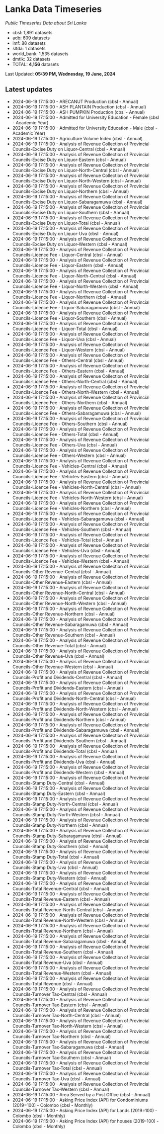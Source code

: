 # Lanka Data Timeseries
*Public Timeseries Data about Sri Lanka*

* cbsl: 1,891 datasets
* adb: 609 datasets
* imf: 88 datasets
* sltda: 1 datasets
* world_bank: 1,535 datasets
* dmtlk: 32 datasets
* TOTAL: **4,156** datasets

Last Updated: **05:39 PM, Wednesday, 19 June, 2024**

## Latest updates

* 2024-06-19 17:15:00 - ARECANUT Production (cbsl - Annual)
* 2024-06-19 17:15:00 - ASH PLANTAIN Production (cbsl - Annual)
* 2024-06-19 17:15:00 - ASH PUMPKIN Production (cbsl - Annual)
* 2024-06-19 17:15:00 - Admitted for University Education - Female (cbsl - Academic Year)
* 2024-06-19 17:15:00 - Admitted for University Education - Male (cbsl - Academic Year)
* 2024-06-19 17:15:00 - Agriculture Volume Index (cbsl - Annual)
* 2024-06-19 17:15:00 - Analysis of Revenue Collection of Provincial Councils-Excise Duty on Liquor-Central (cbsl - Annual)
* 2024-06-19 17:15:00 - Analysis of Revenue Collection of Provincial Councils-Excise Duty on Liquor-Eastern (cbsl - Annual)
* 2024-06-19 17:15:00 - Analysis of Revenue Collection of Provincial Councils-Excise Duty on Liquor-North-Central (cbsl - Annual)
* 2024-06-19 17:15:00 - Analysis of Revenue Collection of Provincial Councils-Excise Duty on Liquor-North-Western (cbsl - Annual)
* 2024-06-19 17:15:00 - Analysis of Revenue Collection of Provincial Councils-Excise Duty on Liquor-Northern (cbsl - Annual)
* 2024-06-19 17:15:00 - Analysis of Revenue Collection of Provincial Councils-Excise Duty on Liquor-Sabaragamuwa (cbsl - Annual)
* 2024-06-19 17:15:00 - Analysis of Revenue Collection of Provincial Councils-Excise Duty on Liquor-Southern (cbsl - Annual)
* 2024-06-19 17:15:00 - Analysis of Revenue Collection of Provincial Councils-Excise Duty on Liquor-Total (cbsl - Annual)
* 2024-06-19 17:15:00 - Analysis of Revenue Collection of Provincial Councils-Excise Duty on Liquor-Uva (cbsl - Annual)
* 2024-06-19 17:15:00 - Analysis of Revenue Collection of Provincial Councils-Excise Duty on Liquor-Western (cbsl - Annual)
* 2024-06-19 17:15:00 - Analysis of Revenue Collection of Provincial Councils-Licence Fee - Liquor-Central (cbsl - Annual)
* 2024-06-19 17:15:00 - Analysis of Revenue Collection of Provincial Councils-Licence Fee - Liquor-Eastern (cbsl - Annual)
* 2024-06-19 17:15:00 - Analysis of Revenue Collection of Provincial Councils-Licence Fee - Liquor-North-Central (cbsl - Annual)
* 2024-06-19 17:15:00 - Analysis of Revenue Collection of Provincial Councils-Licence Fee - Liquor-North-Western (cbsl - Annual)
* 2024-06-19 17:15:00 - Analysis of Revenue Collection of Provincial Councils-Licence Fee - Liquor-Northern (cbsl - Annual)
* 2024-06-19 17:15:00 - Analysis of Revenue Collection of Provincial Councils-Licence Fee - Liquor-Sabaragamuwa (cbsl - Annual)
* 2024-06-19 17:15:00 - Analysis of Revenue Collection of Provincial Councils-Licence Fee - Liquor-Southern (cbsl - Annual)
* 2024-06-19 17:15:00 - Analysis of Revenue Collection of Provincial Councils-Licence Fee - Liquor-Total (cbsl - Annual)
* 2024-06-19 17:15:00 - Analysis of Revenue Collection of Provincial Councils-Licence Fee - Liquor-Uva (cbsl - Annual)
* 2024-06-19 17:15:00 - Analysis of Revenue Collection of Provincial Councils-Licence Fee - Liquor-Western (cbsl - Annual)
* 2024-06-19 17:15:00 - Analysis of Revenue Collection of Provincial Councils-Licence Fee - Others-Central (cbsl - Annual)
* 2024-06-19 17:15:00 - Analysis of Revenue Collection of Provincial Councils-Licence Fee - Others-Eastern (cbsl - Annual)
* 2024-06-19 17:15:00 - Analysis of Revenue Collection of Provincial Councils-Licence Fee - Others-North-Central (cbsl - Annual)
* 2024-06-19 17:15:00 - Analysis of Revenue Collection of Provincial Councils-Licence Fee - Others-North-Western (cbsl - Annual)
* 2024-06-19 17:15:00 - Analysis of Revenue Collection of Provincial Councils-Licence Fee - Others-Northern (cbsl - Annual)
* 2024-06-19 17:15:00 - Analysis of Revenue Collection of Provincial Councils-Licence Fee - Others-Sabaragamuwa (cbsl - Annual)
* 2024-06-19 17:15:00 - Analysis of Revenue Collection of Provincial Councils-Licence Fee - Others-Southern (cbsl - Annual)
* 2024-06-19 17:15:00 - Analysis of Revenue Collection of Provincial Councils-Licence Fee - Others-Total (cbsl - Annual)
* 2024-06-19 17:15:00 - Analysis of Revenue Collection of Provincial Councils-Licence Fee - Others-Uva (cbsl - Annual)
* 2024-06-19 17:15:00 - Analysis of Revenue Collection of Provincial Councils-Licence Fee - Others-Western (cbsl - Annual)
* 2024-06-19 17:15:00 - Analysis of Revenue Collection of Provincial Councils-Licence Fee - Vehicles-Central (cbsl - Annual)
* 2024-06-19 17:15:00 - Analysis of Revenue Collection of Provincial Councils-Licence Fee - Vehicles-Eastern (cbsl - Annual)
* 2024-06-19 17:15:00 - Analysis of Revenue Collection of Provincial Councils-Licence Fee - Vehicles-North-Central (cbsl - Annual)
* 2024-06-19 17:15:00 - Analysis of Revenue Collection of Provincial Councils-Licence Fee - Vehicles-North-Western (cbsl - Annual)
* 2024-06-19 17:15:00 - Analysis of Revenue Collection of Provincial Councils-Licence Fee - Vehicles-Northern (cbsl - Annual)
* 2024-06-19 17:15:00 - Analysis of Revenue Collection of Provincial Councils-Licence Fee - Vehicles-Sabaragamuwa (cbsl - Annual)
* 2024-06-19 17:15:00 - Analysis of Revenue Collection of Provincial Councils-Licence Fee - Vehicles-Southern (cbsl - Annual)
* 2024-06-19 17:15:00 - Analysis of Revenue Collection of Provincial Councils-Licence Fee - Vehicles-Total (cbsl - Annual)
* 2024-06-19 17:15:00 - Analysis of Revenue Collection of Provincial Councils-Licence Fee - Vehicles-Uva (cbsl - Annual)
* 2024-06-19 17:15:00 - Analysis of Revenue Collection of Provincial Councils-Licence Fee - Vehicles-Western (cbsl - Annual)
* 2024-06-19 17:15:00 - Analysis of Revenue Collection of Provincial Councils-Other Revenue-Central (cbsl - Annual)
* 2024-06-19 17:15:00 - Analysis of Revenue Collection of Provincial Councils-Other Revenue-Eastern (cbsl - Annual)
* 2024-06-19 17:15:00 - Analysis of Revenue Collection of Provincial Councils-Other Revenue-North-Central (cbsl - Annual)
* 2024-06-19 17:15:00 - Analysis of Revenue Collection of Provincial Councils-Other Revenue-North-Western (cbsl - Annual)
* 2024-06-19 17:15:00 - Analysis of Revenue Collection of Provincial Councils-Other Revenue-Northern (cbsl - Annual)
* 2024-06-19 17:15:00 - Analysis of Revenue Collection of Provincial Councils-Other Revenue-Sabaragamuwa (cbsl - Annual)
* 2024-06-19 17:15:00 - Analysis of Revenue Collection of Provincial Councils-Other Revenue-Southern (cbsl - Annual)
* 2024-06-19 17:15:00 - Analysis of Revenue Collection of Provincial Councils-Other Revenue-Total (cbsl - Annual)
* 2024-06-19 17:15:00 - Analysis of Revenue Collection of Provincial Councils-Other Revenue-Uva (cbsl - Annual)
* 2024-06-19 17:15:00 - Analysis of Revenue Collection of Provincial Councils-Other Revenue-Western (cbsl - Annual)
* 2024-06-19 17:15:00 - Analysis of Revenue Collection of Provincial Councils-Profit and Dividends-Central (cbsl - Annual)
* 2024-06-19 17:15:00 - Analysis of Revenue Collection of Provincial Councils-Profit and Dividends-Eastern (cbsl - Annual)
* 2024-06-19 17:15:00 - Analysis of Revenue Collection of Provincial Councils-Profit and Dividends-North-Central (cbsl - Annual)
* 2024-06-19 17:15:00 - Analysis of Revenue Collection of Provincial Councils-Profit and Dividends-North-Western (cbsl - Annual)
* 2024-06-19 17:15:00 - Analysis of Revenue Collection of Provincial Councils-Profit and Dividends-Northern (cbsl - Annual)
* 2024-06-19 17:15:00 - Analysis of Revenue Collection of Provincial Councils-Profit and Dividends-Sabaragamuwa (cbsl - Annual)
* 2024-06-19 17:15:00 - Analysis of Revenue Collection of Provincial Councils-Profit and Dividends-Southern (cbsl - Annual)
* 2024-06-19 17:15:00 - Analysis of Revenue Collection of Provincial Councils-Profit and Dividends-Total (cbsl - Annual)
* 2024-06-19 17:15:00 - Analysis of Revenue Collection of Provincial Councils-Profit and Dividends-Uva (cbsl - Annual)
* 2024-06-19 17:15:00 - Analysis of Revenue Collection of Provincial Councils-Profit and Dividends-Western (cbsl - Annual)
* 2024-06-19 17:15:00 - Analysis of Revenue Collection of Provincial Councils-Stamp Duty-Central (cbsl - Annual)
* 2024-06-19 17:15:00 - Analysis of Revenue Collection of Provincial Councils-Stamp Duty-Eastern (cbsl - Annual)
* 2024-06-19 17:15:00 - Analysis of Revenue Collection of Provincial Councils-Stamp Duty-North-Central (cbsl - Annual)
* 2024-06-19 17:15:00 - Analysis of Revenue Collection of Provincial Councils-Stamp Duty-North-Western (cbsl - Annual)
* 2024-06-19 17:15:00 - Analysis of Revenue Collection of Provincial Councils-Stamp Duty-Northern (cbsl - Annual)
* 2024-06-19 17:15:00 - Analysis of Revenue Collection of Provincial Councils-Stamp Duty-Sabaragamuwa (cbsl - Annual)
* 2024-06-19 17:15:00 - Analysis of Revenue Collection of Provincial Councils-Stamp Duty-Southern (cbsl - Annual)
* 2024-06-19 17:15:00 - Analysis of Revenue Collection of Provincial Councils-Stamp Duty-Total (cbsl - Annual)
* 2024-06-19 17:15:00 - Analysis of Revenue Collection of Provincial Councils-Stamp Duty-Uva (cbsl - Annual)
* 2024-06-19 17:15:00 - Analysis of Revenue Collection of Provincial Councils-Stamp Duty-Western (cbsl - Annual)
* 2024-06-19 17:15:00 - Analysis of Revenue Collection of Provincial Councils-Total Revenue-Central (cbsl - Annual)
* 2024-06-19 17:15:00 - Analysis of Revenue Collection of Provincial Councils-Total Revenue-Eastern (cbsl - Annual)
* 2024-06-19 17:15:00 - Analysis of Revenue Collection of Provincial Councils-Total Revenue-North-Central (cbsl - Annual)
* 2024-06-19 17:15:00 - Analysis of Revenue Collection of Provincial Councils-Total Revenue-North-Western (cbsl - Annual)
* 2024-06-19 17:15:00 - Analysis of Revenue Collection of Provincial Councils-Total Revenue-Northern (cbsl - Annual)
* 2024-06-19 17:15:00 - Analysis of Revenue Collection of Provincial Councils-Total Revenue-Sabaragamuwa (cbsl - Annual)
* 2024-06-19 17:15:00 - Analysis of Revenue Collection of Provincial Councils-Total Revenue-Southern (cbsl - Annual)
* 2024-06-19 17:15:00 - Analysis of Revenue Collection of Provincial Councils-Total Revenue-Uva (cbsl - Annual)
* 2024-06-19 17:15:00 - Analysis of Revenue Collection of Provincial Councils-Total Revenue-Western (cbsl - Annual)
* 2024-06-19 17:15:00 - Analysis of Revenue Collection of Provincial Councils-Total Revenue (cbsl - Annual)
* 2024-06-19 17:15:00 - Analysis of Revenue Collection of Provincial Councils-Turnover Tax-Central (cbsl - Annual)
* 2024-06-19 17:15:00 - Analysis of Revenue Collection of Provincial Councils-Turnover Tax-Eastern (cbsl - Annual)
* 2024-06-19 17:15:00 - Analysis of Revenue Collection of Provincial Councils-Turnover Tax-North-Central (cbsl - Annual)
* 2024-06-19 17:15:00 - Analysis of Revenue Collection of Provincial Councils-Turnover Tax-North-Western (cbsl - Annual)
* 2024-06-19 17:15:00 - Analysis of Revenue Collection of Provincial Councils-Turnover Tax-Northern (cbsl - Annual)
* 2024-06-19 17:15:00 - Analysis of Revenue Collection of Provincial Councils-Turnover Tax-Sabaragamuwa (cbsl - Annual)
* 2024-06-19 17:15:00 - Analysis of Revenue Collection of Provincial Councils-Turnover Tax-Southern (cbsl - Annual)
* 2024-06-19 17:15:00 - Analysis of Revenue Collection of Provincial Councils-Turnover Tax-Total (cbsl - Annual)
* 2024-06-19 17:15:00 - Analysis of Revenue Collection of Provincial Councils-Turnover Tax-Uva (cbsl - Annual)
* 2024-06-19 17:15:00 - Analysis of Revenue Collection of Provincial Councils-Turnover Tax-Western (cbsl - Annual)
* 2024-06-19 17:15:00 - Area Served by a Post Office (cbsl - Annual)
* 2024-06-19 17:15:00 - Asking Price Index (API) for Condominiums (2019=100) - Colombo (cbsl - Monthly)
* 2024-06-19 17:15:00 - Asking Price Index (API) for Lands (2019=100) - Colombo (cbsl - Monthly)
* 2024-06-19 17:15:00 - Asking Price Index (API) for houses (2019-100) - Colombo (cbsl - Monthly)